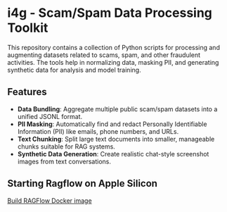 # i4g - Scam/Spam Data Processing Toolkit

This repository contains a collection of Python scripts for processing and augmenting datasets related to scams, spam, and other fraudulent activities. The tools help in normalizing data, masking PII, and generating synthetic data for analysis and model training.

## Features

*   **Data Bundling**: Aggregate multiple public scam/spam datasets into a unified JSONL format.
*   **PII Masking**: Automatically find and redact Personally Identifiable Information (PII) like emails, phone numbers, and URLs.
*   **Text Chunking**: Split large text documents into smaller, manageable chunks suitable for RAG systems.
*   **Synthetic Data Generation**: Create realistic chat-style screenshot images from text conversations.

## Starting Ragflow on Apple Silicon
[Build RAGFlow Docker image](https://ragflow.io/docs/dev/build_docker_image)